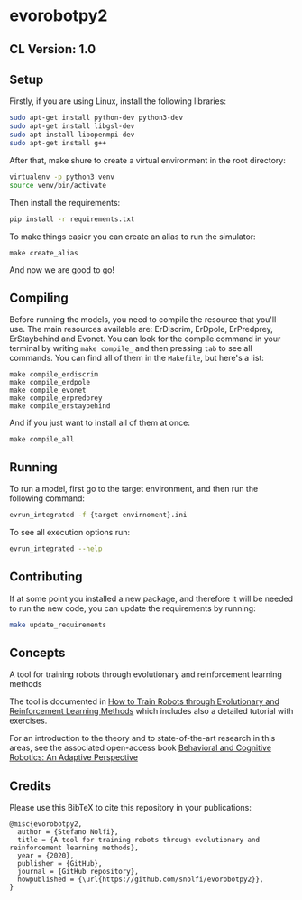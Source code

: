 # evorobotpy2

## CL Version: 1.0

## Setup

Firstly, if you are using Linux, install the following libraries:
```bash
sudo apt-get install python-dev python3-dev
sudo apt-get install libgsl-dev
sudo apt install libopenmpi-dev
sudo apt-get install g++
```
After that, make shure to create a virtual environment in the root directory:
```bash
virtualenv -p python3 venv
source venv/bin/activate
```
Then install the requirements:
```bash
pip install -r requirements.txt
```

To make things easier you can create an alias to run the simulator:
```
make create_alias
```

And now we are good to go!

## Compiling

Before running the models, you need to compile the resource that you'll use.
The main resources available are: ErDiscrim, ErDpole, ErPredprey, ErStaybehind and Evonet.
You can look for the compile command in your terminal by writing `make compile_` and then pressing `tab` to see all commands.
You can find all of them in the `Makefile`, but here's a list:
```
make compile_erdiscrim
make compile_erdpole
make compile_evonet
make compile_erpredprey
make compile_erstaybehind
```
And if you just want to install all of them at once:
```
make compile_all
```

## Running

To run a model, first go to the target environment, and then run the following command:
```bash
evrun_integrated -f {target envirnoment}.ini
```
To see all execution options run:
```bash
evrun_integrated --help
```

## Contributing

If at some point you installed a new package, and therefore it will be needed to run the new code, you can update the requirements by running:
```bash
make update_requirements
```

## Concepts

A tool for training robots through evolutionary and reinforcement learning methods

The tool is documented in [How to Train Robots through Evolutionary and Reinforcement Learning Methods](https://bacrobotics.com/Chapter13.html) which includes also a detailed tutorial with exercises.

For an introduction to the theory and to state-of-the-art research in this areas, see the associated open-access book [Behavioral and Cognitive Robotics: An Adaptive Perspective](https://bacrobotics.com)

## Credits

Please use this BibTeX to cite this repository in your publications:
```
@misc{evorobotpy2,
  author = {Stefano Nolfi},
  title = {A tool for training robots through evolutionary and reinforcement learning methods},
  year = {2020},
  publisher = {GitHub},
  journal = {GitHub repository},
  howpublished = {\url{https://github.com/snolfi/evorobotpy2}},
}
```
